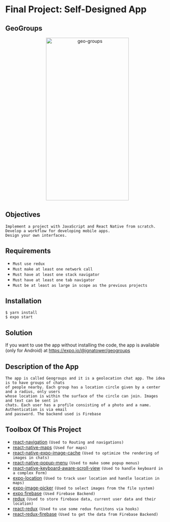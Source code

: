 # Final Project: Self-Designed App

## GeoGroups

<p align="center" >
<p align="center" >
    <img alt="geo-groups" src="https://github.com/Ignatower/Harvard-CS50-React-Native/blob/main/Final%20Project%3A%20GeoGroups/geogroups.gif" width="260" height="510" />
 </a>
</p>
</p>


## Objectives

    Implement a project with JavaScript and React Native from scratch.
    Develop a workflow for developing mobile apps.
    Design your own interfaces.

## Requirements

- `Must use redux`
- `Must make at least one network call`
- `Must have at least one stack navigator`
- `Must have at least one tab navigator`
- `Must be at least as large in scope as the previous projects`

## Installation

```
$ yarn install
$ expo start
```

## Solution

If you want to use the app without installing the code, the app is available (only for Android) at
https://expo.io/@ignatower/geogroups

## Description of the App

    The app is called Geogroups and it is a geolocation chat app. The idea is to have groups of chats
    of people nearby. Each group has a location circle given by a center and a radius, only users
    whose location is within the surface of the circle can join. Images and text can be sent in
    chats. Each user has a profile consisting of a photo and a name. Authentication is via email
    and password. The backend used is Firebase

## Toolbox Of This Project

- [react-navigation](https://reactnavigation.org/) `(Used to Routing and navigations)`
- [react-native-maps](https://github.com/react-native-maps/react-native-maps) `(Used for maps)`
- [react-native-expo-image-cache](https://github.com/wcandillon/react-native-expo-image-cache) `(Used to optimize the rendering of images in chats)`
- [react-native-popup-menu](https://github.com/instea/react-native-popup-menu/) `(Used to make some popup menus)`
- [react-native-keyboard-aware-scroll-view](https://github.com/APSL/react-native-keyboard-aware-scroll-view) `(Used to handle keyboard in a complex Form)`
- [expo-location](https://docs.expo.io/versions/latest/sdk/location/) `(Used to track user location and handle location in maps)`
- [expo-image-picker](https://docs.expo.io/versions/latest/sdk/imagepicker/) `(Used to select images from the file system)`
- [expo firebase](https://docs.expo.io/guides/using-firebase/) `(Used Firebase Backend)`
- [redux](https://redux.js.org/) `(Used to store firebase data, current user data and their location)`
- [react-redux](https://react-redux.js.org/) `(Used to use some redux funcitons via hooks)`
- [react-redux-firebase](http://react-redux-firebase.com/) `(Used to get the data from Firebase Backend)`

